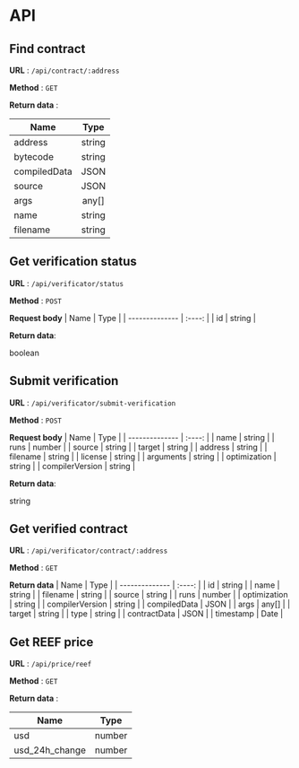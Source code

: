# API

## Find contract

**URL** : `/api/contract/:address`

**Method** : `GET`

**Return data** :

| Name           |  Type  |
| -------------- | :----: |
| address        | string |
| bytecode       | string |
| compiledData   | JSON |
| source         | JSON |
| args           | any[] |
| name           | string |
| filename       | string |


## Get verification status

**URL** : `/api/verificator/status`

**Method** : `POST`

**Request body**
| Name           |  Type  |
| -------------- | :----: |
| id        | string |

**Return data**:

boolean

## Submit verification

**URL** : `/api/verificator/submit-verification`

**Method** : `POST`

**Request body**
| Name           |  Type  |
| -------------- | :----: |
| name        | string |
| runs        | number |
| source        | string |
| target        | string |
| address        | string |
| filename        | string |
| license        | string |
| arguments        | string |
| optimization        | string |
| compilerVersion        | string |

**Return data**:

string

## Get verified contract

**URL** : `/api/verificator/contract/:address`

**Method** : `GET`

**Return data**
| Name           |  Type  |
| -------------- | :----: |
| id        | string |
| name        | string |
| filename        | string |
| source        | string |
| runs        | number |
| optimization        | string |
| compilerVersion        | string |
| compiledData        | JSON |
| args        | any[] |
| target        | string |
| type        | string |
| contractData        | JSON |
| timestamp        | Date |

## Get REEF price

**URL** : `/api/price/reef`

**Method** : `GET`

**Return data** :

| Name           |  Type  |
| -------------- | :----: |
| usd            | number |
| usd_24h_change | number |